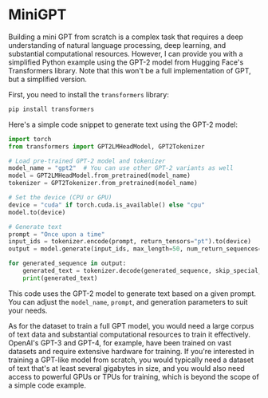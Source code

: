 # MiniGPT

Building a mini GPT from scratch is a complex task that requires a deep understanding of natural language processing, deep learning, and substantial computational resources. However, I can provide you with a simplified Python example using the GPT-2 model from Hugging Face's Transformers library. Note that this won't be a full implementation of GPT, but a simplified version.

First, you need to install the `transformers` library:

```bash
pip install transformers
```

Here's a simple code snippet to generate text using the GPT-2 model:

```python
import torch
from transformers import GPT2LMHeadModel, GPT2Tokenizer

# Load pre-trained GPT-2 model and tokenizer
model_name = "gpt2"  # You can use other GPT-2 variants as well
model = GPT2LMHeadModel.from_pretrained(model_name)
tokenizer = GPT2Tokenizer.from_pretrained(model_name)

# Set the device (CPU or GPU)
device = "cuda" if torch.cuda.is_available() else "cpu"
model.to(device)

# Generate text
prompt = "Once upon a time"
input_ids = tokenizer.encode(prompt, return_tensors="pt").to(device)
output = model.generate(input_ids, max_length=50, num_return_sequences=1, pad_token_id=50256)

for generated_sequence in output:
    generated_text = tokenizer.decode(generated_sequence, skip_special_tokens=True)
    print(generated_text)
```

This code uses the GPT-2 model to generate text based on a given prompt. You can adjust the `model_name`, `prompt`, and generation parameters to suit your needs.

As for the dataset to train a full GPT model, you would need a large corpus of text data and substantial computational resources to train it effectively. OpenAI's GPT-3 and GPT-4, for example, have been trained on vast datasets and require extensive hardware for training. If you're interested in training a GPT-like model from scratch, you would typically need a dataset of text that's at least several gigabytes in size, and you would also need access to powerful GPUs or TPUs for training, which is beyond the scope of a simple code example.
